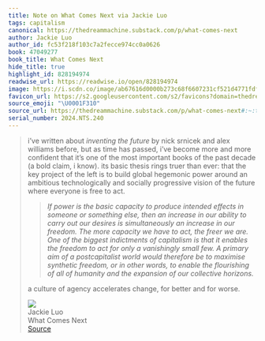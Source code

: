 ```yaml
---
title: Note on What Comes Next via Jackie Luo
tags: capitalism
canonical: https://thedreammachine.substack.com/p/what-comes-next
author: Jackie Luo
author_id: fc53f218f103c7a2fecce974cc0a0626
book: 47049277
book_title: What Comes Next
hide_title: true
highlight_id: 828194974
readwise_url: https://readwise.io/open/828194974
image: https://i.scdn.co/image/ab67616d0000b273c68f6607231cf521d4771fdf
favicon_url: https://s2.googleusercontent.com/s2/favicons?domain=thedreammachine.substack.com
source_emoji: "\U0001F310"
source_url: https://thedreammachine.substack.com/p/what-comes-next#:~:text=i%E2%80%99ve%20written%20about,and%20for%20worse.
serial_number: 2024.NTS.240
---
```

> i’ve written about *inventing the future* by nick srnicek and alex williams before, but as time has passed, i’ve become more and more confident that it’s one of the most important books of the past decade (a bold claim, i know). its basic thesis rings truer than ever: that the key project of the left is to build global hegemonic power around an ambitious technologically and socially progressive vision of the future where everyone is free to act.
> 
> > *If power is the basic capacity to produce intended effects in someone or something else, then an increase in our ability to carry out our desires is simultaneously an increase in our freedom. The more capacity we have to act, the freer we are. One of the biggest indictments of capitalism is that it enables the freedom to act for only a vanishingly small few. A primary aim of a postcapitalist world would therefore be to maximise synthetic freedom, or in other words, to enable the flourishing of all of humanity and the expansion of our collective horizons.*
> 
> a culture of agency accelerates change, for better and for worse.
> <div class="quoteback-footer"><div class="quoteback-avatar"><img class="mini-favicon" src="https://s2.googleusercontent.com/s2/favicons?domain=thedreammachine.substack.com"></div><div class="quoteback-metadata"><div class="metadata-inner"><span style="display:none">FROM:</span><div aria-label="Jackie Luo" class="quoteback-author"> Jackie Luo</div><div aria-label="What Comes Next" class="quoteback-title"> What Comes Next</div></div></div><div class="quoteback-backlink"><a target="_blank" aria-label="go to the full text of this quotation" rel="noopener" href="https://thedreammachine.substack.com/p/what-comes-next#:~:text=i%E2%80%99ve%20written%20about,and%20for%20worse." class="quoteback-arrow"> Source</a></div></div>